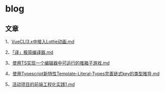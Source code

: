 # blog

## 文章

1、[VueCLI3.x中接入Lottie动画.md](article/VueCLI3.x中接入Lottie动画.md)

2、[「译」极简编译器.md](article/「译」极简编译器.md)

3、[使用TS实现一个编辑器中可运行的推箱子游戏.md](article/使用TS实现一个编辑器中可运行的推箱子游戏.md)

4、[使用Typescript新特性Template-Literal-Types完善链式key的类型推导.md](article/使用Typescript新特性Template-Literal-Types完善链式key的类型推导.md)

5、[活动项目的前端工程化实践1.md](article/活动项目的前端工程化实践1.md)

<script src="/js/color-egg.js"></script>
